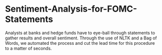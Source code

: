 # Sentiment-Analysis-for-FOMC-Statements
Analysts at banks and hedge funds have to eye-ball through statements to gather results and overall sentiment. Through the use of NLTK and a Bag of Words, we automated the process and cut the lead time for this procedure to a matter of seconds.
